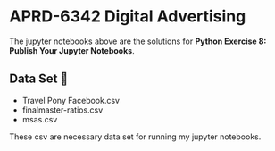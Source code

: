# APRD-6342 Digital Advertising
The jupyter notebooks above are the solutions for **Python Exercise 8: Publish Your Jupyter Notebooks**.

## Data Set :open_file_folder:
- Travel Pony Facebook.csv
- finalmaster-ratios.csv
- msas.csv 

These csv are necessary data set for running my jupyter notebooks. 
